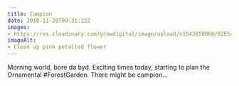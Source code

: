 ```yaml
---
title: Campion
date: 2018-11-20T09:31:22Z
images: 
- https://res.cloudinary.com/growdigital/image/upload/v1542658060/B2E54F89-21D6-46F3-A08E-B2544F138FC5_gpm12i.jpg
imageAlt: 
- Close up pink petalled flower
---
```


Morning world, bore da byd. Exciting times today, starting to plan the Ornamental #ForestGarden. There might be campion…
